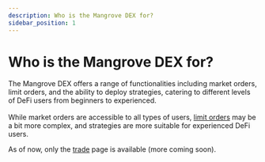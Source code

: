 ```yaml
---
description: Who is the Mangrove DEX for?
sidebar_position: 1
---
```



# Who is the Mangrove DEX for?

The Mangrove DEX offers a range of functionalities including market orders, limit orders, and the ability to deploy strategies, catering to different levels of DeFi users from beginners to experienced.<br /><br />
While market orders are accessible to all types of users, [limit orders](./trade/how-to-limit-order.md) may be a bit more complex, and strategies are more suitable for experienced DeFi users.

As of now, only the [trade](./trade/trade.md) page is available (more coming soon).